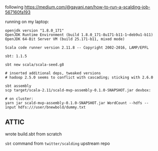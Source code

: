 
following https://medium.com/@gayani.nan/how-to-run-a-scalding-job-567160fa193


running on my laptop:

    openjdk version "1.8.0_171"
    OpenJDK Runtime Environment (build 1.8.0_171-8u171-b11-1~deb9u1-b11)
    OpenJDK 64-Bit Server VM (build 25.171-b11, mixed mode)

    Scala code runner version 2.11.8 -- Copyright 2002-2016, LAMP/EPFL

    sbt: 1.1.5

    sbt new scala/scala-seed.g8

    # inserted additional deps, tweaked versions
    # hadoop 2.5.0 seems to conflict with cascading; sticking with 2.6.0

    sbt assembly
    scp target/scala-2.11/scald-mvp-assembly-0.1.0-SNAPSHOT.jar devbox:

    # on cluster:
    yarn jar scald-mvp-assembly-0.1.0-SNAPSHOT.jar WordCount --hdfs --input hdfs:///user/bnewbold/dummy.txt

## ATTIC

wrote build.sbt from scratch

`sbt` command from `twitter/scalding` upstream repo
